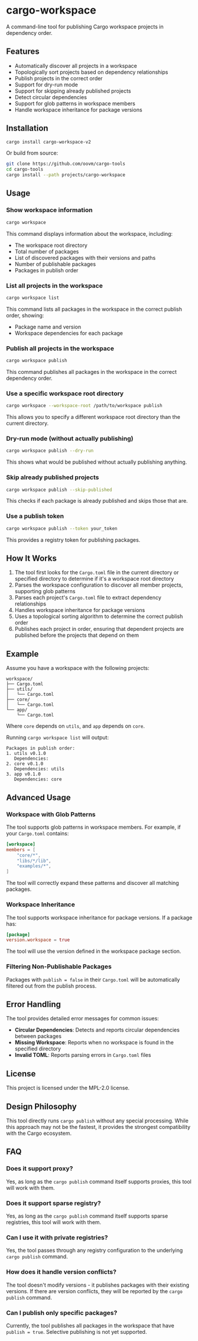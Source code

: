 # cargo-workspace

A command-line tool for publishing Cargo workspace projects in dependency order.

## Features

- Automatically discover all projects in a workspace
- Topologically sort projects based on dependency relationships
- Publish projects in the correct order
- Support for dry-run mode
- Support for skipping already published projects
- Detect circular dependencies
- Support for glob patterns in workspace members
- Handle workspace inheritance for package versions

## Installation

```bash
cargo install cargo-workspace-v2
```

Or build from source:

```bash
git clone https://github.com/oovm/cargo-tools
cd cargo-tools
cargo install --path projects/cargo-workspace
```

## Usage

### Show workspace information

```bash
cargo workspace
```

This command displays information about the workspace, including:
- The workspace root directory
- Total number of packages
- List of discovered packages with their versions and paths
- Number of publishable packages
- Packages in publish order

### List all projects in the workspace

```bash
cargo workspace list
```

This command lists all packages in the workspace in the correct publish order, showing:
- Package name and version
- Workspace dependencies for each package

### Publish all projects in the workspace

```bash
cargo workspace publish
```

This command publishes all packages in the workspace in the correct dependency order.

### Use a specific workspace root directory

```bash
cargo workspace --workspace-root /path/to/workspace publish
```

This allows you to specify a different workspace root directory than the current directory.

### Dry-run mode (without actually publishing)

```bash
cargo workspace publish --dry-run
```

This shows what would be published without actually publishing anything.

### Skip already published projects

```bash
cargo workspace publish --skip-published
```

This checks if each package is already published and skips those that are.

### Use a publish token

```bash
cargo workspace publish --token your_token
```

This provides a registry token for publishing packages.

## How It Works

1. The tool first looks for the `Cargo.toml` file in the current directory or specified directory to determine if it's a workspace root directory
2. Parses the workspace configuration to discover all member projects, supporting glob patterns
3. Parses each project's `Cargo.toml` file to extract dependency relationships
4. Handles workspace inheritance for package versions
5. Uses a topological sorting algorithm to determine the correct publish order
6. Publishes each project in order, ensuring that dependent projects are published before the projects that depend on them

## Example

Assume you have a workspace with the following projects:

```
workspace/
├── Cargo.toml
├── utils/
│   └── Cargo.toml
├── core/
│   └── Cargo.toml
└── app/
    └── Cargo.toml
```

Where `core` depends on `utils`, and `app` depends on `core`.

Running `cargo workspace list` will output:

```
Packages in publish order:
1. utils v0.1.0
   Dependencies: 
2. core v0.1.0
   Dependencies: utils
3. app v0.1.0
   Dependencies: core
```

## Advanced Usage

### Workspace with Glob Patterns

The tool supports glob patterns in workspace members. For example, if your `Cargo.toml` contains:

```toml
[workspace]
members = [
    "core/*",
    "libs/*/lib",
    "examples/*",
]
```

The tool will correctly expand these patterns and discover all matching packages.

### Workspace Inheritance

The tool supports workspace inheritance for package versions. If a package has:

```toml
[package]
version.workspace = true
```

The tool will use the version defined in the workspace package section.

### Filtering Non-Publishable Packages

Packages with `publish = false` in their `Cargo.toml` will be automatically filtered out from the publish process.

## Error Handling

The tool provides detailed error messages for common issues:

- **Circular Dependencies**: Detects and reports circular dependencies between packages
- **Missing Workspace**: Reports when no workspace is found in the specified directory
- **Invalid TOML**: Reports parsing errors in `Cargo.toml` files

## License

This project is licensed under the MPL-2.0 license.

## Design Philosophy

This tool directly runs `cargo publish` without any special processing. While this approach may not be the fastest, it provides the strongest compatibility with the Cargo ecosystem.

## FAQ

### Does it support proxy?

Yes, as long as the `cargo publish` command itself supports proxies, this tool will work with them.

### Does it support sparse registry?

Yes, as long as the `cargo publish` command itself supports sparse registries, this tool will work with them.

### Can I use it with private registries?

Yes, the tool passes through any registry configuration to the underlying `cargo publish` command.

### How does it handle version conflicts?

The tool doesn't modify versions - it publishes packages with their existing versions. If there are version conflicts, they will be reported by the `cargo publish` command.

### Can I publish only specific packages?

Currently, the tool publishes all packages in the workspace that have `publish = true`. Selective publishing is not yet supported.